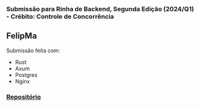 ### Submissão para Rinha de Backend, Segunda Edição (2024/Q1) - Crébito: Controle de Concorrência

## FelipMa

Submissão feita com:

- Rust
- Axum
- Postgres
- Nginx

### [Repositório](https://github.com/FelipMa/rinha-backend-2024-q1-felipma)
